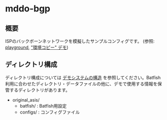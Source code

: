 # mddo-bgp

## 概要

ISPのバックボーンネットワークを模擬したサンプルコンフィグです。
(参照: [playground](https://github.com/ool-mddo/playground), ["環境コピー" デモ](https://github.com/ool-mddo/playground/blob/main/demo/copy_to_emulated_env/README.md))

## ディレクトリ構成

ディレクトリ構成については [デモシステムの構造](https://github.com/ool-mddo/playground/blob/main/doc/system_architecture.md) を参照してください。Batfish利用に合わせたディレクトリ・データファイルの他に、デモで使用する情報を保管するディレクトリがあります。

* original_asis/
  * batfish/ : Batfish用設定
  * configs/ : コンフィグファイル

